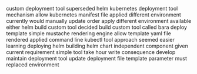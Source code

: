 custom deployment tool superseded helm kubernetes deployment tool mechanism allow kubernetes manifest file applied different environment currently would manually update order apply different environment available either helm build custom tool decided build custom tool called bara deploy template simple mustache rendering engine allow template yaml file rendered applied command line kubectl tool approach seemed easier learning deploying helm building helm chart independent component given current requirement simple tool take hour write consequence develop maintain deployment tool update deployment file template parameter must replaced environment